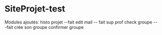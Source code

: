 # SiteProjet-test


Modules ajoutés:
histo projet --fait
edit mail -- fait
sup prof
check groupe ---fait
crée son groupe
confirmer groupe
